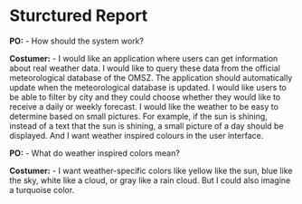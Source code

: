 # Sturctured Report

**PO:** - How should the system work?

**Costumer:** - I would like an application where users can get information about real weather data. I would like to query these data from the official meteorological database of the OMSZ. The application should automatically update when the meteorological database is updated. I would like users to be able to filter by city and they could choose whether they would like to receive a daily or weekly forecast. I would like the weather to be easy to determine based on small pictures. For example, if the sun is shining, instead of a text that the sun is shining, a small picture of a day should be displayed. And I want weather inspired colours in the user interface.

**PO:** - What do weather inspired colors mean?

**Costumer:** - I want weather-specific colors like yellow like the sun, blue like the sky, white like a cloud, or gray like a rain cloud. But I could also imagine a turquoise color.